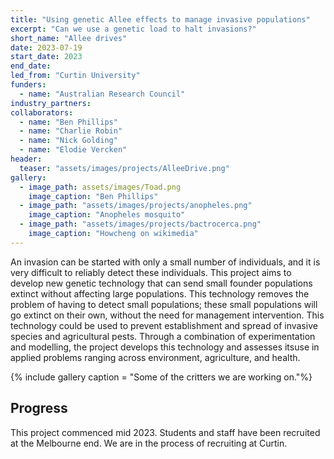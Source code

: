 ```yaml
---
title: "Using genetic Allee effects to manage invasive populations"
excerpt: "Can we use a genetic load to halt invasions?"
short_name: "Allee drives"
date: 2023-07-19
start_date: 2023
end_date:
led_from: "Curtin University"
funders:
  - name: "Australian Research Council"
industry_partners:
collaborators:
  - name: "Ben Phillips"
  - name: "Charlie Robin"
  - name: "Nick Golding"
  - name: "Elodie Vercken"
header:
  teaser: "assets/images/projects/AlleeDrive.png"
gallery:
  - image_path: assets/images/Toad.png
    image_caption: "Ben Phillips"
  - image_path: "assets/images/projects/anopheles.png"
    image_caption: "Anopheles mosquito"
  - image_path: "assets/images/projects/bactrocerca.png"
    image_caption: "Howcheng on wikimedia"
---
```


An invasion can be started with only a small number of individuals, and it is very difficult to reliably detect these individuals. This project aims to develop new genetic technology that can send small founder populations extinct without affecting large populations. This technology removes the problem of having to detect small populations; these small populations will go extinct on their own, without the need for management intervention. This technology could be used to prevent establishment and spread of invasive species and agricultural pests. Through a combination of experimentation and modelling, the project develops this technology and assesses itsuse in applied problems ranging across environment, agriculture, and health.

{% include gallery caption = "Some of the critters we are working on."%}

## Progress

This project commenced mid 2023.  Students and staff have been recruited at the Melbourne end. We are in the process of recruiting at Curtin.
